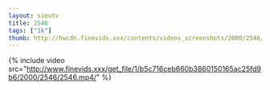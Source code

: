 ```yaml
--- 
layout: sieutv
title: 2546
tags: ["1k"]
thumb: http://hwcdn.finevids.xxx/contents/videos_screenshots/2000/2546/preview.mp4.jpg
---
```

{% include video src="http://www.finevids.xxx/get_file/1/b5c716ceb660b3860150165ac25fd9b6/2000/2546/2546.mp4/" %} 
